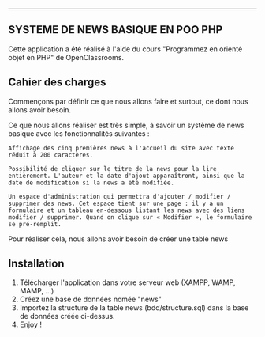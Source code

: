 ----------------------------------
SYSTEME DE NEWS BASIQUE EN POO PHP
----------------------------------

Cette application a été réalisé à l'aide du cours "Programmez en orienté objet en PHP" de OpenClassrooms.


Cahier des charges
------------------

Commençons par définir ce que nous allons faire et surtout, ce dont nous allons avoir besoin.

Ce que nous allons réaliser est très simple, à savoir un système de news basique avec les fonctionnalités suivantes :

    Affichage des cinq premières news à l'accueil du site avec texte réduit à 200 caractères.

    Possibilité de cliquer sur le titre de la news pour la lire entièrement. L'auteur et la date d'ajout apparaîtront, ainsi que la date de modification si la news a été modifiée.

    Un espace d'administration qui permettra d'ajouter / modifier / supprimer des news. Cet espace tient sur une page : il y a un formulaire et un tableau en-dessous listant les news avec des liens modifier / supprimer. Quand on clique sur « Modifier », le formulaire se pré-remplit.

Pour réaliser cela, nous allons avoir besoin de créer une table news


Installation
------------

1) Télécharger l'application dans votre serveur web (XAMPP, WAMP, MAMP, ...)
2) Créez une base de données nomée "news"
3) Importez la structure de la table news (bdd/structure.sql) dans la base de données créée ci-dessus.
4) Enjoy !